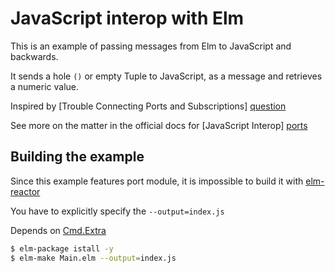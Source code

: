 # JavaScript interop with Elm

This is an example of passing messages from Elm to JavaScript and backwards.

It sends a hole `()` or empty Tuple to JavaScript, as a message and retrieves a numeric value.

Inspired by [Trouble Connecting Ports and Subscriptions] [question]

See more on the matter in the official docs for [JavaScript Interop] [ports]

## Building the example

Since this example features port module, it is impossible to build it with [elm-reactor](https://github.com/elm-lang/elm-reactor)

You have to explicitly specify the `--output=index.js`

Depends on [Cmd.Extra](http://package.elm-lang.org/packages/shmookey/cmd-extra/1.0.0/Cmd-Extra)

```sh
$ elm-package istall -y
$ elm-make Main.elm --output=index.js
```

[ports]: <http://guide.elm-lang.org/interop/javascript.html>
[question]: <http://stackoverflow.com/questions/37586991/trouble-connecting-ports-and-subscriptions/>